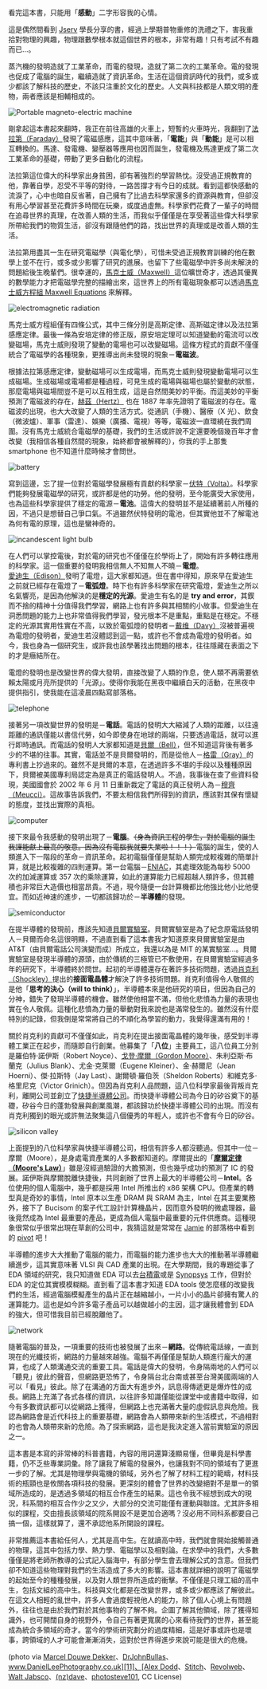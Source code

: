 
<!--

[date]: 2012-10-28
[title]: [讀書心得] 電的旅程－探索人類駕馭電子的歷史過程
[name]: book-review-journey-of-electricity
[tag]: book review | 讀書心得, physics | 物理, electromagnetism | 電磁學, technology | 科技
[photo]: http://i.minus.com/jcWBlO7GVeCs5.jpg

-->

看完這本書，只能用「**感動**」二字形容我的心情。

這是偶然間看到 [Jserv][jserv] 學長分享的書，經過上學期普物重修的洗禮之下，害我重拾對物理的興趣，物理跟數學根本就這個世界的根本，非常有趣！只有考試不有趣而已…。

蒸汽機的發明造就了工業革命，而電的發現，造就了第二次的工業革命。電的發現也促成了電腦的誕生，繼續造就了資訊革命。生活在這個資訊時代的我們，或多或少都該了解科技的歷史，不該只注重於文化的歷史。人文與科技都是人類文明的產物，兩者應該是相輔相成的。

![Portable magneto-electric machine][p1]

剛拿起這本書起來翻時，我正在前往高雄的火車上，短暫的火車時光，我翻到了[法拉第（Faraday）][faraday]發現了電磁感應，這其中意味著，「**電能**」與「**動能**」是可以相互轉換的。馬達、發電機、變壓器等應用也因而誕生，發電機及馬達更成了第二次工業革命的基礎，帶動了更多自動化的流程。

法拉第這位偉大的科學家出身貧困，卻有著強烈的學習熱忱。沒受過正規教育的他，靠著自學，忍受不平等的對待，一路苦撐才有今日的成就。看到這都快感動的流淚了，心中也暗自反省著，自己擁有了比過去科學家還多的資源與教育，但卻沒有用心學習甚至花費許多時間在玩樂，或度過虛無。科學家們花費了一輩子的時間在追尋世界的真理，在改善人類的生活，而我似乎僅僅是在享受著這些偉大科學家所帶給我們的物質生活，卻沒有跟隨他們的路，找出世界的真理或是改善人類的生活。

法拉第用盡其一生在研究電磁學（與電化學），可惜未受過正規教育訓練的他在數學上並不在行，或多或少影響了研究的進展。也留下了些電磁學中許多尚未解決的問題給後生晚輩們。很幸運的，[馬克士威（Maxwell）][maxwell]這位曠世奇才，透過其優異的數學能力才把電磁學完整的描繪出來，這世界上的所有電磁現象都可以透過[馬克士威方程組 Maxwell Equations][1] 來解釋。

![electromagnetic radiation][p2]

馬克士威方程組僅有四條公式，其中三條分別是高斯定律、高斯磁定律以及法拉第感應定律。最後一條為安培定律的修正版，原安培定理可以知道變動的電流可以改變磁場，馬克士威則發現了變動的電場也可以改變磁場。這條方程式的貢獻不僅僅統合了電磁學的各種現象，更推導出尚未發現的現象－**電磁波**。

根據法拉第感應定律，變動磁場可以生成電場，而馬克士威則發現變動電場可以生成磁場。生成磁場或電場都是種過程，可見生成的電場與磁場也屬於變動的狀態，那麼電場與磁場間豈不是可以互相生成，這是自然間美妙的平衡。而這美妙的平衡預測了電磁波的存在，[赫茲（Hertz）][hertz] 也在 1887 年率先證明了電磁波的存在。電磁波的出現，也大大改變了人類的生活方式。從通訊（手機）、醫療（X 光）、飲食（微波爐）、軍事（雷達）、娛樂（廣播、電視）等等，電磁波一直環繞在我們周圍。沒有馬克士威統合電磁學的基礎，我們的生活或許說不定還要晚個幾百年才會改變（我相信各種自然間的現象，始終都會被解釋的），你我的手上那隻 smartphone 也不知道什麼時候才會問世。

![battery][p3]

寫到這邊，忘了提一位對於電磁學發展極有貢獻的科學家－[伏特（Volta）][volta]。科學家們能夠發展電磁學的研究，或許都是他的功勞。他的發明，至今能廣受大家使用，也為這些科學家提供了穩定的電源－**電池**。這偉大的發明並不是延續著前人所種的因，不過只是想替自己爭口氣。不過雖然伏特發明的電池，但其實他並不了解電池為何有電的原理，這也是蠻神奇的。

![incandescent light bulb][p4]

在人們可以掌控電後，對於電的研究也不僅僅在於學術上了，開始有許多轉往應用的科學家。這一個重要的發明我相信無人不知無人不曉－**電燈**。[愛迪生（Edison）][edison]發明了電燈，這大家都知道。但在書中得知，原來早在愛迪生之前就已經存在電燈了－**電弧燈**。時下也有許多科學家在研究電燈，愛迪生之所以名氣響亮，是因為他解決的是**穩定的光源**。愛迪生有名的是 **try and error**，其鍥而不捨的精神十分值得我們學習，網路上也有許多與其相關的小故事。但愛迪生在洞悉問題的能力上也非常值得我們學習，發光根本不是重點，重點是在穩定。不穩定的光源其實用性實在不高，以致於電弧燈的發明者－[戴维（Davy）][davy]沒被普遍視為電燈的發明者，愛迪生若沒體認到這一點，或許也不會成為電燈的發明者。如今，我也身為一個研究生，或許我也該學著找出問題的根本，往往隱藏在表面之下的才是癥結所在。

電燈的發明也是改變世界的偉大發明，直接改變了人類的作息，使人類不再需要依賴太陽或月亮所提供的「光源」。使得你我能在黑夜中繼續白天的活動，在黑夜中提供指引，使我能在這凌晨四點寫部落格。

![telephone][p5]

接著另一項改變世界的發明是－**電話**。電話的發明大大縮減了人類的距離，以往遠距離的通訊僅能以書信代勞，如今即使身在地球的兩端，只要透過電話，就可以進行即時通訊。而電話的發明人大家都知道是[貝爾（Bell）][bell]，但不知道這背後有著多少的不堪的往事。其實，電話並不是貝爾發明的，而是從他人－[格雷（Gray）][gray]的專利書上抄過來的。雖然不是貝爾的本意，在透過許多不堪的手段以及種種原因下，貝爾被美國專利局認定為是真正的電話發明人。不過，我事後在查了些資料發現，美國國會於 2002 年 6 月 11 日重新裁定了電話的真正發明人為－[穆齊（Meucci）][meucci]。這故事告訴我們，不要太相信我們所得到的資訊，應該對其保有懷疑的態度，並找出實際的真相。

![computer][p6]

接下來最令我感動的發明出現了－**電腦**。~~（身為資訊工程的學生，對於電腦的誕生我謹能獻上最高的敬意。因為沒有電腦我就要失業啦！！！）~~電腦的誕生，使的人類進入下一階段的革命－資訊革命。起初電腦僅僅是幫助人類完成較複雜的簡單計算，就是比較複雜的四則運算。第一台電腦－[ENIAC][2]，其處理效能為每秒 5000 次的加減運算或 357 次的乘除運算，如此的運算能力已經超越人類許多，但其體積也非常巨大造價也相當昂貴。不過，現今隨便一台計算機都比他強比他小比他便宜。而如近神速的進步，一切都該歸功於－**半導體**的發現。

![semiconductor][p7]

在提半導體的發現前，應該先知道[貝爾實驗室][3]。貝爾實驗室是為了紀念原電話發明人－貝爾而命名這很明顯，不過直到看了這本書我才知道原來貝爾實驗室是由 AT&T（由貝爾電話公司演變而成）所成立，我還以為是 MIT 的某實驗室…。貝爾實驗室是發現半導體的源頭，由於傳統的三極管已不敷使用，在貝爾實驗室經過多年的研究下，半導體終於問世。起初的半導體還存在著許多技術問題，透過[肖克利（Shockley）][shockley]提出的**接面電晶體**才解決了許多技術問題。肖克利值得令人敬佩的是他「**思考的決心（will to think）**」，半導體本來是他研究的項目，但因為自己的分神，錯失了發現半導體的機會。雖然使他相當不滿，但他化悲憤為力量的表現也實在令人敬佩。這種化悲憤為力量的舉動對我來說也是滿常發生的。雖然沒有什麼特別的記錄，但我倒是常常將自己的不順化為學習的動力，我覺得還滿有用的！

關於肖克利的貢獻可不僅僅如此，肖克利在提出接面電晶體的幾年後，感受到半導體工業正在起步，而隨即自行創業。他募集了「**八位**」主要員工，這八位員工分別是羅伯特·諾伊斯（Robert Noyce）、[戈登·摩爾（Gordon Moore）][moore]、朱利亞斯·布蘭克（Julius Blank）、尤金·克萊爾（Eugene Kleiner）、金·赫爾尼（Jean Hoerni）、傑·拉斯特（Jay Last）、謝爾頓·羅伯茨（Sheldon Roberts）和維克多·格里尼克（Victor Grinich）。但因為肖克利人品問題，這八位科學家最後背叛肖克利，離開公司並創立了[快捷半導體公司][5]。而快捷半導體公司為今日的矽谷奠下的基礎，矽谷今日的蓬勃發展與創業風潮，都該歸功於快捷半導體公司的出現。而沒有肖克利獨到的眼光或許無法聚集這八個優秀的年輕人，或許也不會有今日的矽谷。

![silicon valley][p8]

上面提到的八位科學家與快捷半導體公司，相信有許多人都沒聽過。但其中一位－摩爾（Moore），是身處電資產業的人多數都知道的。摩爾提出的「**[摩爾定律（Moore's Law）][4]**」雖是沒經過驗證的大膽預測，但也幾乎成功的預測了 IC 的發展。諾伊斯與摩爾脫離快捷後，共同創辦了世界上最大的半導體公司－**Intel**。各位使用的個人電腦中，幾乎都是採用 Intel 所推出的 x86 架構 CPU。但產業的轉型真是奇妙的事情，Intel 原本以生產 DRAM 與 SRAM 為主，Intel 在其主要業務外，接下了 Bucisom 的案子代工設計計算機晶片，因而意外發明的微處理器，最後竟然成為 Intel 最重要的產品，更成為個人電腦中最重要的元件供應商。這種現象很常似乎很常出現在草創的公司中，我猜這就是常常在 [Jamie][jamie] 的部落格中看到的 [pivot][6] 吧！

半導體的進步大大推動了電腦的能力，而電腦的能力進步也大大的推動著半導體繼續進步，這其實意味著 VLSI 與 CAD 產業的出現。在大學期間，我的專題從事了 EDA 領域的研究，我只知道做 EDA 可以去[台積電][7]或是 [Synopsys][8] 工作，但對於 EDA 的定位其實模模糊糊。直到看了這本書才知道 EDA tools 使怎麼樣的改變我們的生活，經過電腦模擬產生的晶片正在越縮越小，一片小小的晶片卻擁有驚人的運算能力。這也是如今許多電子產品可以越做越小的主因，這才讓我體會到 EDA 的強大，但可惜我目前已經脫離他了。

![network][p9]

隨著電腦的普及，一項重要的技術也被發展了出來－**網路**。從傳統電話線，一直到現在的光纖技術，網路的力量越來越強。電腦不再僅僅是幫助人類進行龐大的運算，也成了人類溝通交流的重要工具。電話是偉大的發明，令身隔兩地的人們可以「聽見」彼此的聲音，但網路更恐怖了，令身隔台北台南或甚至台灣美國兩端的人可以「看見」彼此。除了在溝通的方面大有進步外，訊息得傳遞更是爆炸性的成長。網路上充滿了各式各樣的資訊，以往許多知識僅能從課堂中或書籍中取得，如今有多數資訊都可以從網路上獲得，但網路上也充滿著大量的虛假訊息與危險。我認為網路會是近代科技上的重要基礎，網路會為人類帶來新的生活模式，不過相對的也會為人類帶來新的危險。為了探索網路，這也是我決定進入當前實驗室的原因之一。

這本書是本寫的非常棒的科普書籍，內容的用詞還算淺顯易懂，但畢竟是科學書籍，仍不乏些專業詞彙。除了讓我了解電的發展外，也讓我對不同的領域有了更進一步的了解。尤其是物理學與電機的領域，另外也了解了材料工程的範疇，材料技術的瓶頸也是攸關各項科技的發展。更深刻的體會了世界的改變絕對不是單一的領域所造成的，是透過多領域的相互合作產生的結果。這也令我不經想到成大的現況，科系間的相互合作少之又少，大部分的交流可能僅有運動與聯誼。尤其許多相似的課程，交由擅長該領域的院系開設不是更加合適嗎？沒必用不同科系都要自己搞一個，這樣就算了，還不承認他系所開設的課程。

非常推薦這本書給任何人，尤其是高中生。在就讀高中時，我們就會開始接觸普通的物理，這其中包括力學、熱力學、電磁學以及相對論。在求學中的我們，大多數僅僅是將老師所教導的公式記入腦海中，有部分學生會去理解公式的含意。但我們卻不知道這些物理對我們的生活造成了多大的影響。這本書就詳細的說明了電磁學的起始至今的種種發展，以及對人類世界所造成的衝擊。不僅僅是只理工組的高中生，包括文組的高中生。科技與文化都是在改變世界，或多或少都應該了解彼此。在這文人相輕的亂世中，許多人會過度輕視他人的能力，除了個人心境上有問題外，往往也是由於我們對於其他事物的了解不夠。企圖了解其他領域，除了獲得知識外，也可開闊自身的視野外，令自己有著更寬廣的心來看待我們的世界，甚至能成為統合多領域的奇才。當今的學術研究劃分的過度精細，這是好事或許也是壞事，跨領域的人才可能會漸漸消失，這對於世界得進步來說可能是很大的危機。


(photo via [Marcel Douwe Dekker][9]、[DrJohnBullas][10]、[www.DanielLeePhotography.co.uk][11]、[Alex Dodd][12]、[Stitch][13]、[Revolweb][14]、[Walt Jabsco][15]、[(nz)dave][16]、[photosteve101][17], CC License)

[jserv]: http://blog.linux.org.tw/~jserv/
[faraday]: http://en.wikipedia.org/wiki/Michael_Faraday
[maxwell]: http://en.wikipedia.org/wiki/James_Clerk_Maxwell
[hertz]: http://en.wikipedia.org/wiki/Heinrich_Hertz
[volta]: http://en.wikipedia.org/wiki/Alessandro_Volta
[edison]: http://en.wikipedia.org/wiki/Thomas_Edison
[davy]: http://en.wikipedia.org/wiki/Humphry_Davy
[bell]: http://en.wikipedia.org/wiki/Alexander_Graham_Bell
[gray]: http://en.wikipedia.org/wiki/Elisha_Gray
[meucci]: http://en.wikipedia.org/wiki/Antonio_Meucci
[shockley]: http://en.wikipedia.org/wiki/William_Shockley
[moore]: http://en.wikipedia.org/wiki/Gordon_Moore
[jamie]: http://mrjamie.cc/

[1]: http://en.wikipedia.org/wiki/Maxwell%27s_equations
[2]: http://en.wikipedia.org/wiki/ENIAC
[3]: http://en.wikipedia.org/wiki/Bell_Labs
[4]: http://zh.wikipedia.org/zh-tw/%E6%91%A9%E5%B0%94%E5%AE%9A%E5%BE%8B
[5]: http://en.wikipedia.org/wiki/Fairchild_Semiconductor
[6]: http://mrjamie.cc/2010/10/29/pivot/
[7]: http://www.tsmc.com/chinese/default.htm
[8]: http://www.synopsys.com/home.aspx

[9]: http://www.flickr.com/photos/marceldouwedekker/7606356922/
[10]: http://www.flickr.com/photos/johnbullas/3191713216/
[11]: http://www.flickr.com/photos/viperstealth/7173048636/
[12]: http://www.flickr.com/photos/alexdoddphotography/2402061305/
[13]: http://www.flickr.com/photos/stitch/21594431/
[14]: http://www.flickr.com/photos/revolweb/3985108034/
[15]: http://www.flickr.com/photos/waltjabsco/2658853205/
[16]: http://www.flickr.com/photos/nzdave/347532488/
[17]: http://www.flickr.com/photos/42931449@N07/6088751332/

[p1]: http://i.minus.com/jbae3E836dBJ0W.jpg
[p2]: http://i.minus.com/jqxxhLuLD3isf.jpg
[p3]: http://i.minus.com/jmZAquk6ysy69.jpg
[p4]: http://i.minus.com/j6lTCR3yFihsC.jpg
[p5]: http://i.minus.com/jZn6ACNoyCSqk.jpg
[p6]: http://i.minus.com/jOq0DI7lhpzPf.jpg
[p7]: http://i.minus.com/jOlDzNgydCQdn.jpg
[p8]: http://i.minus.com/jyg73eWnPsR7N.jpg
[p9]: http://i.minus.com/jb1XdN7RZVDCtm.jpg
